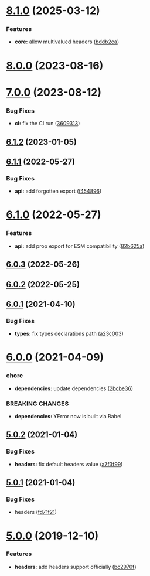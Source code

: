 # [8.1.0](https://github.com/nfroidure/yhttperror/compare/v8.0.0...v8.1.0) (2025-03-12)


### Features

* **core:** allow multivalued headers ([bddb2ca](https://github.com/nfroidure/yhttperror/commit/bddb2ca088920f65b3c167a7b34076b4aa609605))



# [8.0.0](https://github.com/nfroidure/yhttperror/compare/v7.0.0...v8.0.0) (2023-08-16)



# [7.0.0](https://github.com/nfroidure/yhttperror/compare/v6.1.2...v7.0.0) (2023-08-12)


### Bug Fixes

* **ci:** fix the CI run ([3609313](https://github.com/nfroidure/yhttperror/commit/360931362c0d55f7d55a75e7c3a9d1f93097298a))



## [6.1.2](https://github.com/nfroidure/yhttperror/compare/v6.1.1...v6.1.2) (2023-01-05)



## [6.1.1](https://github.com/nfroidure/yhttperror/compare/v6.1.0...v6.1.1) (2022-05-27)


### Bug Fixes

* **api:** add forgotten export ([f454896](https://github.com/nfroidure/yhttperror/commit/f454896c115e04def7d11f235c9fdc9a91b8bfc8))



# [6.1.0](https://github.com/nfroidure/yhttperror/compare/v6.0.3...v6.1.0) (2022-05-27)


### Features

* **api:** add prop export for ESM compatibility ([82b625a](https://github.com/nfroidure/yhttperror/commit/82b625a1cf65a40d7e042813931b4edcaf291510))



## [6.0.3](https://github.com/nfroidure/yhttperror/compare/v6.0.2...v6.0.3) (2022-05-26)



## [6.0.2](https://github.com/nfroidure/yhttperror/compare/v6.0.1...v6.0.2) (2022-05-25)



## [6.0.1](https://github.com/SimpliField/yhttperror/compare/v6.0.0...v6.0.1) (2021-04-10)


### Bug Fixes

* **types:** fix types declarations path ([a23c003](https://github.com/SimpliField/yhttperror/commit/a23c003d8d08f5b44c6142f911d492319f1c3851))



# [6.0.0](https://github.com/SimpliField/yhttperror/compare/v5.0.2...v6.0.0) (2021-04-09)


### chore

* **dependencies:** update dependencies ([2bcbe36](https://github.com/SimpliField/yhttperror/commit/2bcbe36c4b0038185debbd12a273e30722cd7cb5))


### BREAKING CHANGES

* **dependencies:** YError now is built via Babel



## [5.0.2](https://github.com/SimpliField/yhttperror/compare/v5.0.1...v5.0.2) (2021-01-04)


### Bug Fixes

* **headers:** fix default headers value ([a7f3f99](https://github.com/SimpliField/yhttperror/commit/a7f3f9998e00f4037ae7aa606c825e51e825975f))



## [5.0.1](https://github.com/SimpliField/yhttperror/compare/v5.0.0...v5.0.1) (2021-01-04)


### Bug Fixes

* headers ([fd71f21](https://github.com/SimpliField/yhttperror/commit/fd71f2101ab89a233f8a4b49b52674c1f892ff0b))



# [5.0.0](https://github.com/SimpliField/yhttperror/compare/v4.0.0...v5.0.0) (2019-12-10)


### Features

* **headers:** add headers support officially ([bc2970f](https://github.com/SimpliField/yhttperror/commit/bc2970fce16f21529b50453c38d39ea011bc6587))



